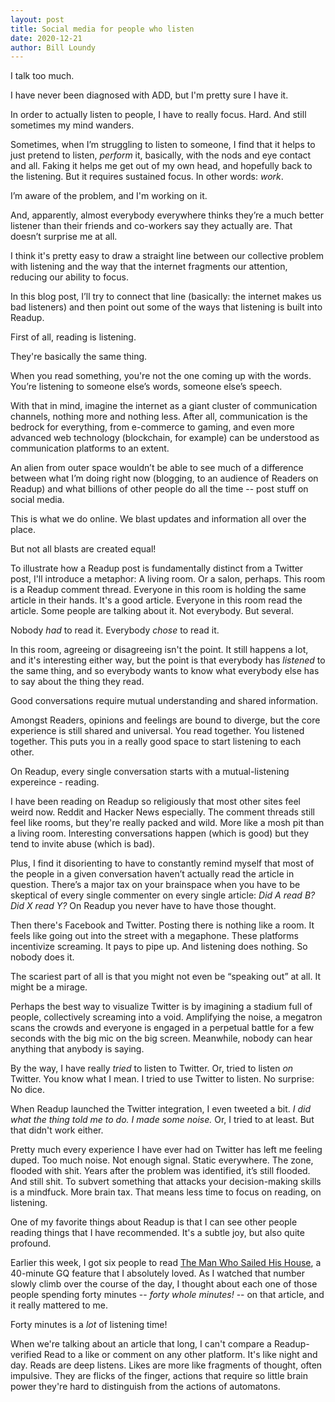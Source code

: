 ```yaml
---
layout: post
title: Social media for people who listen
date: 2020-12-21
author: Bill Loundy
---
```

I talk too much. 

I have never been diagnosed with ADD, but I'm pretty sure I have it. 

In order to actually listen to people, I have to really focus. Hard. And still sometimes my mind wanders. 

Sometimes, when I’m struggling to listen to someone, I find that it helps to just pretend to listen, *perform* it, basically, with the nods and eye contact and all. Faking it helps me get out of my own head, and hopefully back to the listening. But it requires sustained focus. In other words: *work*. 

I’m aware of the problem, and I'm working on it.

And, apparently, almost everybody everywhere thinks they’re a much better listener than their friends and co-workers say they actually are. That doesn’t surprise me at all. 

I think it's pretty easy to draw a straight line between our collective problem with listening and the way that the internet fragments our attention, reducing our ability to focus. 

In this blog post, I’ll try to connect that line (basically: the internet makes us bad listeners) and then point out some of the ways that listening is built into Readup.

First of all, reading is listening. 

They're basically the same thing.

When you read something, you're not the one coming up with the words. You’re listening to someone else’s words, someone else’s speech.

With that in mind, imagine the internet as a giant cluster of communication channels, nothing more and nothing less. After all, communication is the bedrock for everything, from e-commerce to gaming, and even more advanced web technology (blockchain, for example) can be understood as communication platforms to an extent. 

An alien from outer space wouldn’t be able to see much of a difference between what I’m doing right now (blogging, to an audience of Readers on Readup) and what billions of other people do all the time -- post stuff on social media.

This is what we do online. We blast updates and information all over the place.

But not all blasts are created equal!

To illustrate how a Readup post is fundamentally distinct from a Twitter post, I'll introduce a metaphor: A living room. Or a salon, perhaps. This room is a Readup comment thread. Everyone in this room is holding the same article in their hands. It's a good article. Everyone in this room read the article. Some people are talking about it. Not everybody. But several. 

Nobody *had* to read it. Everybody *chose* to read it. 

In this room, agreeing or disagreeing isn't the point. It still happens a lot, and it's interesting either way, but the point is that everybody has *listened* to the same thing, and so everybody wants to know what everybody else has to say about the thing they read.

Good conversations require mutual understanding and shared information. 

Amongst Readers, opinions and feelings are bound to diverge, but the core experience is still shared and universal. You read together. You listened together. This puts you in a really good space to start listening to each other. 

On Readup, every single conversation starts with a mutual-listening expereince - reading. 

I have been reading on Readup so religiously that most other sites feel weird now. Reddit and Hacker News especially. The comment threads still feel like rooms, but they're really packed and wild. More like a mosh pit than a living room. Interesting conversations happen (which is good) but they tend to invite abuse (which is bad). 

Plus, I find it disorienting to have to constantly remind myself that most of the people in a given conversation haven’t actually read the article in question. There’s a major tax on your brainspace when you have to be skeptical of every single commenter on every single article: *Did A read B? Did X read Y?* On Readup you never have to have those thought. 

Then there's Facebook and Twitter. Posting there is nothing like a room. It feels like going out into the street with a megaphone. These platforms incentivize screaming. It pays to pipe up. And listening does nothing. So nobody does it. 

The scariest part of all is that you might not even be “speaking out” at all. It might be a mirage.

Perhaps the best way to visualize Twitter is by imagining a stadium full of people, collectively screaming into a void. Amplifying the noise, a megatron scans the crowds and everyone is engaged in a perpetual battle for a few seconds with the big mic on the big screen. Meanwhile, nobody can hear anything that anybody is saying.

By the way, I have really *tried* to listen to Twitter. Or, tried to listen *on* Twitter. You know what I mean. I tried to use Twitter to listen. No surprise: No dice.

When Readup launched the Twitter integration, I even tweeted a bit. *I did what the thing told me to do. I made some noise.* Or, I tried to at least. But that didn't work either. 

Pretty much every experience I have ever had on Twitter has left me feeling duped. Too much noise. Not enough signal. Static everywhere. The zone, flooded with shit. Years after the problem was identified, it’s still flooded. And still shit. To subvert something that attacks your decision-making skills is a mindfuck. More brain tax. That means less time to focus on reading, on listening. 

One of my favorite things about Readup is that I can see other people reading things that I have recommended. It's a subtle joy, but also quite profound.

Earlier this week, I got six people to read [The Man Who Sailed His House](https://readup.com/read/gq/the-man-who-sailed-his-house), a 40-minute GQ feature that I absolutely loved. As I watched that number slowly climb over the course of the day, I thought about each one of those people spending forty minutes -- *forty whole minutes!* -- on that article, and it really mattered to me.

Forty minutes is a *lot* of listening time! 

When we're talking about an article that long, I can't compare a Readup-verified Read to a like or comment on any other platform. It's like night and day. Reads are deep listens. Likes are more like fragments of thought, often impulsive. They are flicks of the finger, actions that require so little brain power they're hard to distinguish from the actions of automatons.